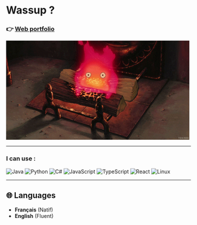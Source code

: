 <div align="left">
  <h1>Wassup ?</h1>
  <h3>👉 <a href="https://manacgrace.github.io/manacGrace" target="_blank">Web portfolio</a></h3>
  <img src="calcifer.gif" width="auto">
</div>

---

### **I can use :**
![Java](https://img.shields.io/badge/Java-ED8B00?style=for-the-badge&logo=java&logoColor=white)
![Python](https://img.shields.io/badge/Python-3776AB?style=for-the-badge&logo=python&logoColor=white)
![C#](https://img.shields.io/badge/C%23-239120?style=for-the-badge&logo=c-sharp&logoColor=white)
![JavaScript](https://img.shields.io/badge/JavaScript-F7DF1E?style=for-the-badge&logo=javascript&logoColor=black)
![TypeScript](https://img.shields.io/badge/TypeScript-007ACC?style=for-the-badge&logo=typescript&logoColor=white)
![React](https://img.shields.io/badge/React-20232A?style=for-the-badge&logo=react&logoColor=61DAFB)
![Linux](https://img.shields.io/badge/Linux-f0e8bd?style=for-the-badge&logo=Linux&logoColor=black)

---

## 🌐 Languages

- **Français** (Natif)
- **English** (Fluent)
